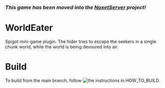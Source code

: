 ### *This game has been moved into the [NoxetServer](https://github.com/truecrunchyfrog/NoxetServer) project!*

# WorldEater
Spigot mini-game plugin. The hider tries to escape the seekers in a single chunk world, while the world is being devoured into air.

# Build
To build from the main branch, follow ![the instructions in HOW_TO_BUILD](HOW_TO_BUILD).

